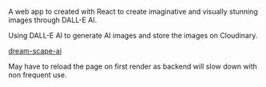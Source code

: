 A web app to created with React to create imaginative and visually stunning images through DALL-E AI.

Using DALL-E AI to generate AI images and store the images on Cloudinary.

[dream-scape-ai](https://dream-scape-ai.vercel.app/)

May have to reload the page on first render as backend will slow down with non frequent use.
